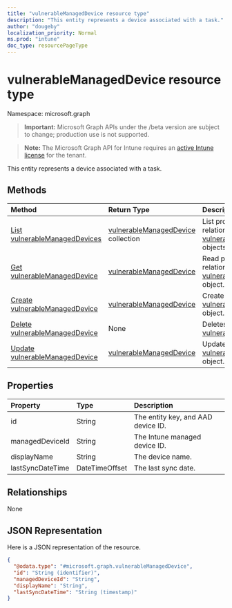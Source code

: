 ```yaml
---
title: "vulnerableManagedDevice resource type"
description: "This entity represents a device associated with a task."
author: "dougeby"
localization_priority: Normal
ms.prod: "intune"
doc_type: resourcePageType
---
```


# vulnerableManagedDevice resource type

Namespace: microsoft.graph

> **Important:** Microsoft Graph APIs under the /beta version are subject to change; production use is not supported.

> **Note:** The Microsoft Graph API for Intune requires an [active Intune license](https://go.microsoft.com/fwlink/?linkid=839381) for the tenant.

This entity represents a device associated with a task.

## Methods
|Method|Return Type|Description|
|:---|:---|:---|
|[List vulnerableManagedDevices](../api/intune-partnerintegration-vulnerablemanageddevice-list.md)|[vulnerableManagedDevice](../resources/intune-partnerintegration-vulnerablemanageddevice.md) collection|List properties and relationships of the [vulnerableManagedDevice](../resources/intune-partnerintegration-vulnerablemanageddevice.md) objects.|
|[Get vulnerableManagedDevice](../api/intune-partnerintegration-vulnerablemanageddevice-get.md)|[vulnerableManagedDevice](../resources/intune-partnerintegration-vulnerablemanageddevice.md)|Read properties and relationships of the [vulnerableManagedDevice](../resources/intune-partnerintegration-vulnerablemanageddevice.md) object.|
|[Create vulnerableManagedDevice](../api/intune-partnerintegration-vulnerablemanageddevice-create.md)|[vulnerableManagedDevice](../resources/intune-partnerintegration-vulnerablemanageddevice.md)|Create a new [vulnerableManagedDevice](../resources/intune-partnerintegration-vulnerablemanageddevice.md) object.|
|[Delete vulnerableManagedDevice](../api/intune-partnerintegration-vulnerablemanageddevice-delete.md)|None|Deletes a [vulnerableManagedDevice](../resources/intune-partnerintegration-vulnerablemanageddevice.md).|
|[Update vulnerableManagedDevice](../api/intune-partnerintegration-vulnerablemanageddevice-update.md)|[vulnerableManagedDevice](../resources/intune-partnerintegration-vulnerablemanageddevice.md)|Update the properties of a [vulnerableManagedDevice](../resources/intune-partnerintegration-vulnerablemanageddevice.md) object.|

## Properties
|Property|Type|Description|
|:---|:---|:---|
|id|String|The entity key, and AAD device ID.|
|managedDeviceId|String|The Intune managed device ID.|
|displayName|String|The device name.|
|lastSyncDateTime|DateTimeOffset|The last sync date.|

## Relationships
None

## JSON Representation
Here is a JSON representation of the resource.
<!-- {
  "blockType": "resource",
  "keyProperty": "id",
  "@odata.type": "microsoft.graph.vulnerableManagedDevice"
}
-->
``` json
{
  "@odata.type": "#microsoft.graph.vulnerableManagedDevice",
  "id": "String (identifier)",
  "managedDeviceId": "String",
  "displayName": "String",
  "lastSyncDateTime": "String (timestamp)"
}
```





